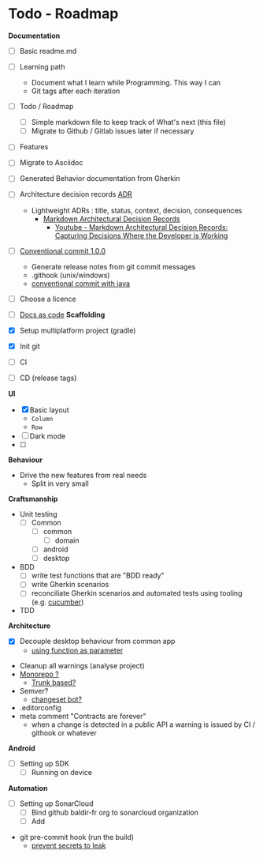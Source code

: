 # Todo - Roadmap

**Documentation**

- [ ] Basic readme.md
- [ ] Learning path
  - Document what I learn while Programming. This way I can
  - Git tags after each iteration
- [ ] Todo / Roadmap
  - [ ] Simple markdown file to keep track of What's next (this file)
  - [ ] Migrate to Github / Gitlab issues later if necessary
- [ ] Features
- [ ] Migrate to Asciidoc
- [ ] Generated Behavior documentation from Gherkin
- [ ] Architecture decision records [ADR](https://adr.github.io/)
  - Lightweight ADRs : title, status, context, decision, consequences
    - [Markdown Architectural Decision Records](https://adr.github.io/madr/)
      - [Youtube - Markdown Architectural Decision Records: Capturing Decisions Where the Developer is Working](https://www.youtube.com/watch?v=t04uboZ9Lks)
- [ ] [Conventional commit 1.0.0](https://www.conventionalcommits.org/en/v1.0.0/)
  - Generate release notes from git commit messages
  - .githook (unix/windows)
  - [conventional commit with java](https://dwmkerr.com/conventional-commits-and-semantic-versioning-for-java/)
- [ ] Choose a licence
- [ ] [Docs as code](https://www.writethedocs.org/guide/docs-as-code/)
**Scaffolding**

- [x] Setup multiplatform project (gradle)
- [x] Init git
- [ ] CI
- [ ] CD (release tags)

**UI**

- [x] Basic layout
    - `Column`
    - `Row`
- [ ] Dark mode
- [ ]

**Behaviour**

- Drive the new features from real needs
  - Split in very small

**Craftsmanship**

- Unit testing
  - [ ] Common
    - [ ] common
      - [ ] domain
    - [ ] android
    - [ ] desktop  
- BDD
  - [ ] write test functions that are "BDD ready"
  - [ ] write Gherkin scenarios
  - [ ] reconciliate Gherkin scenarios and automated tests using tooling 
    (e.g. [cucumber](https://cucumber.io/docs/installation/kotlin/))
- TDD

**Architecture**

- [x] Decouple desktop behaviour from common app
    - [using function as parameter](Learning_path/kotlin-pass-function-as-parameter.md) 
- Cleanup all warnings (analyse project)
- [Monorepo ?](https://monorepo.guide/)
  - [Trunk based?](https://trunkbaseddevelopment.com/)
- Semver?
  - [changeset bot?](https://github.com/atlassian/changesets)
- .editorconfig
- meta comment "Contracts are forever"
  - when a change is detected in a public API a warning is issued by CI / githook or whatever

**Android**

- [ ] Setting up SDK
  - [ ] Running on device
  
**Automation**

- [ ] Setting up SonarCloud
  - [ ] Bind github baldir-fr org to sonarcloud organization
  - [ ] Add
- git pre-commit hook (run the build)
  - [prevent secrets to leak](https://www.tygertec.com/git-hooks-practical-uses-windows/)